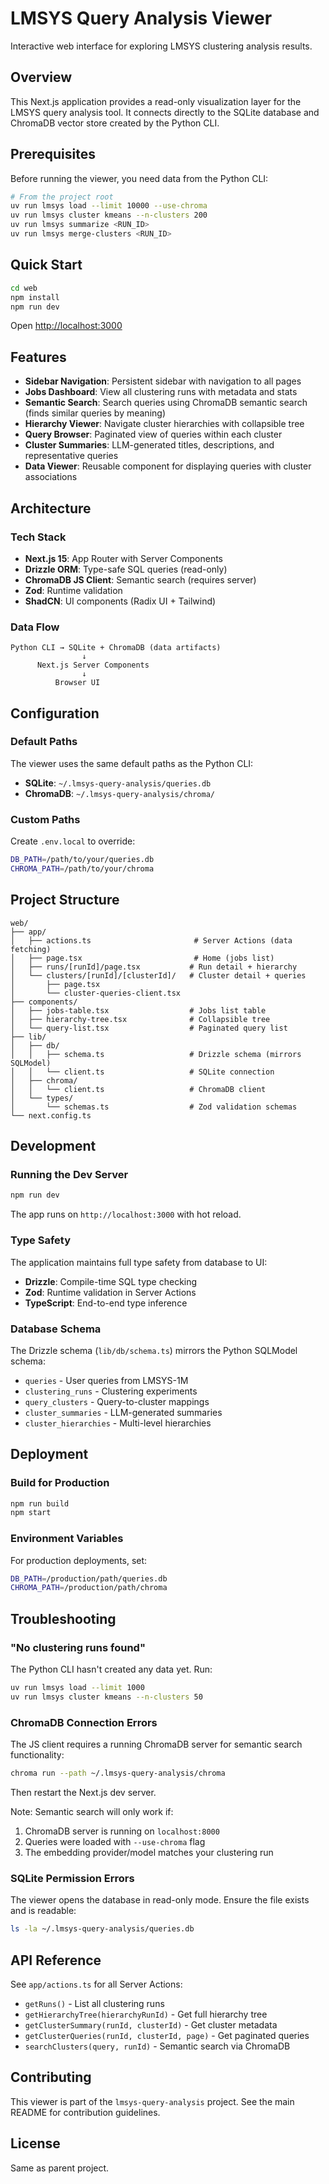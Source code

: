 # LMSYS Query Analysis Viewer

Interactive web interface for exploring LMSYS clustering analysis results.

## Overview

This Next.js application provides a read-only visualization layer for the LMSYS query analysis tool. It connects directly to the SQLite database and ChromaDB vector store created by the Python CLI.

## Prerequisites

Before running the viewer, you need data from the Python CLI:

```bash
# From the project root
uv run lmsys load --limit 10000 --use-chroma
uv run lmsys cluster kmeans --n-clusters 200
uv run lmsys summarize <RUN_ID>
uv run lmsys merge-clusters <RUN_ID>
```

## Quick Start

```bash
cd web
npm install
npm run dev
```

Open [http://localhost:3000](http://localhost:3000)

## Features

- **Sidebar Navigation**: Persistent sidebar with navigation to all pages
- **Jobs Dashboard**: View all clustering runs with metadata and stats
- **Semantic Search**: Search queries using ChromaDB semantic search (finds similar queries by meaning)
- **Hierarchy Viewer**: Navigate cluster hierarchies with collapsible tree
- **Query Browser**: Paginated view of queries within each cluster
- **Cluster Summaries**: LLM-generated titles, descriptions, and representative queries
- **Data Viewer**: Reusable component for displaying queries with cluster associations

## Architecture

### Tech Stack

- **Next.js 15**: App Router with Server Components
- **Drizzle ORM**: Type-safe SQL queries (read-only)
- **ChromaDB JS Client**: Semantic search (requires server)
- **Zod**: Runtime validation
- **ShadCN**: UI components (Radix UI + Tailwind)

### Data Flow

```
Python CLI → SQLite + ChromaDB (data artifacts)
                ↓
      Next.js Server Components
                ↓
          Browser UI
```

## Configuration

### Default Paths

The viewer uses the same default paths as the Python CLI:

- **SQLite**: `~/.lmsys-query-analysis/queries.db`
- **ChromaDB**: `~/.lmsys-query-analysis/chroma/`

### Custom Paths

Create `.env.local` to override:

```bash
DB_PATH=/path/to/your/queries.db
CHROMA_PATH=/path/to/your/chroma
```

## Project Structure

```
web/
├── app/
│   ├── actions.ts                       # Server Actions (data fetching)
│   ├── page.tsx                         # Home (jobs list)
│   ├── runs/[runId]/page.tsx           # Run detail + hierarchy
│   └── clusters/[runId]/[clusterId]/   # Cluster detail + queries
│       ├── page.tsx
│       └── cluster-queries-client.tsx
├── components/
│   ├── jobs-table.tsx                  # Jobs list table
│   ├── hierarchy-tree.tsx              # Collapsible tree
│   └── query-list.tsx                  # Paginated query list
├── lib/
│   ├── db/
│   │   ├── schema.ts                   # Drizzle schema (mirrors SQLModel)
│   │   └── client.ts                   # SQLite connection
│   ├── chroma/
│   │   └── client.ts                   # ChromaDB client
│   └── types/
│       └── schemas.ts                  # Zod validation schemas
└── next.config.ts
```

## Development

### Running the Dev Server

```bash
npm run dev
```

The app runs on `http://localhost:3000` with hot reload.

### Type Safety

The application maintains full type safety from database to UI:

- **Drizzle**: Compile-time SQL type checking
- **Zod**: Runtime validation in Server Actions
- **TypeScript**: End-to-end type inference

### Database Schema

The Drizzle schema (`lib/db/schema.ts`) mirrors the Python SQLModel schema:

- `queries` - User queries from LMSYS-1M
- `clustering_runs` - Clustering experiments
- `query_clusters` - Query-to-cluster mappings
- `cluster_summaries` - LLM-generated summaries
- `cluster_hierarchies` - Multi-level hierarchies

## Deployment

### Build for Production

```bash
npm run build
npm start
```

### Environment Variables

For production deployments, set:

```bash
DB_PATH=/production/path/queries.db
CHROMA_PATH=/production/path/chroma
```

## Troubleshooting

### "No clustering runs found"

The Python CLI hasn't created any data yet. Run:

```bash
uv run lmsys load --limit 1000
uv run lmsys cluster kmeans --n-clusters 50
```

### ChromaDB Connection Errors

The JS client requires a running ChromaDB server for semantic search functionality:

```bash
chroma run --path ~/.lmsys-query-analysis/chroma
```

Then restart the Next.js dev server.

Note: Semantic search will only work if:
1. ChromaDB server is running on `localhost:8000`
2. Queries were loaded with `--use-chroma` flag
3. The embedding provider/model matches your clustering run

### SQLite Permission Errors

The viewer opens the database in read-only mode. Ensure the file exists and is readable:

```bash
ls -la ~/.lmsys-query-analysis/queries.db
```

## API Reference

See `app/actions.ts` for all Server Actions:

- `getRuns()` - List all clustering runs
- `getHierarchyTree(hierarchyRunId)` - Get full hierarchy tree
- `getClusterSummary(runId, clusterId)` - Get cluster metadata
- `getClusterQueries(runId, clusterId, page)` - Get paginated queries
- `searchClusters(query, runId)` - Semantic search via ChromaDB

## Contributing

This viewer is part of the `lmsys-query-analysis` project. See the main README for contribution guidelines.

## License

Same as parent project.
